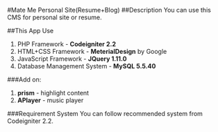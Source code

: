 #Mate Me
Personal Site(Resume+Blog)
##Description
You can use this CMS for personal site or resume.

##This App Use
1. PHP Framework - **Codeigniter 2.2**
2. HTML+CSS Framework - **MeterialDesign** by Google
3. JavaScript Framework - **JQuery 1.11.0**
4. Database Management System - **MySQL 5.5.40**

###Add on:
1. **prism** - highlight content
2. **APlayer** - music player

###Requirement System
You can follow recommended system from Codeigniter 2.2.
